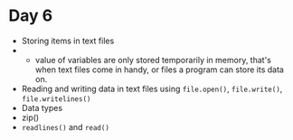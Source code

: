 # Day 6

- Storing items in text files
- - value of variables are only stored temporarily in memory, that's when text files come in handy, or files a program can store its data on.
- Reading and writing data in text files using `file.open()`, `file.write()`, `file.writelines()`
- Data types
- zip()
- `readlines()` and `read()`